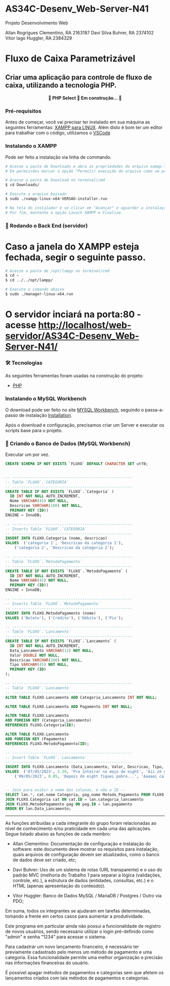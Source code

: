 # AS34C-Desenv_Web-Server-N41
Projeto Desenvolvimento Web

Allan Rogrigues Clementino,	RA 2163187
Davi Silva Buhrer,			RA 2374102
Vitor Iago Huggler,			RA 2384329

# Fluxo de Caixa Parametrizável

## Criar uma aplicação para controle de fluxo de caixa, utilizando a tecnologia PHP.

<h4 align="center"> 
	🚧  PHP Select 🚀 Em construção...  🚧
</h4>

### Pré-requisitos

Antes de começar, você vai precisar ter instalado em sua máquina as seguintes ferramentas:
[XAMPP para LINUX](https://www.apachefriends.org/pt_br/download_success.html).
Além disto é bom ter um editor para trabalhar com o código, utilizamos o [VSCode](https://code.visualstudio.com/)

### Instalando o XAMPP

Pode ser feito a instalação via linha de commando.

```bash
# Acesse a pasta de Downloads e abra as propriedades do arquivo xampp-linux-VERSAO-installer.
# Em permissões marcar a opção "Permitir execução do arquivo como um programa"

# Acesse a pasta de Download no terminal/cmd
$ cd Downloads/

# Execute o arquivo baixado
$ sudo ./xampp-linux-x64-VERSAO-installer.run

# Na tela do instalador é só clicar em "Avançar" e aguardar a instalação.
# Por fim, mantenha a opção Launch XAMPP e Finalize.
```

### 🎲 Rodando o Back End (servidor)

# Caso a janela do XAMPP esteja fechada, segir o seguinte passo.

```bash
# Acesse a pasta de /opt/lampp no terminal/cmd
$ cd ~
$ cd ../../opt/lampp/

# Execute o comando abaixo
$ sudo ./manager-linux-x64.run
```

# O servidor inciará na porta:80 - acesse <http://localhost/web-servidor/AS34C-Desenv_Web-Server-N41/>

### 🛠 Tecnologias

As seguintes ferramentas foram usadas na construção do projeto:

- [PHP](https://www.php.net/)

### Instalando o MySQL Workbench

O download pode ser feito no site [MYSQL Workbench](https://dev.mysql.com/downloads/workbench/), seguindo o passa-a-passo de instalação [Installation](https://dev.mysql.com/doc/workbench/en/wb-requirements.html).

Após o download e configuração, precisamos criar um Server e executar os scripts base para o projeto.

### 🎲 Criando o Banco de Dados (MySQL Workbench)

Executar um por vez.

```SQL
CREATE SCHEMA IF NOT EXISTS `FLUXO` DEFAULT CHARACTER SET utf8;


-- -----------------------------------------------------
-- Table `FLUXO`.`CATEGORIA`
-- -----------------------------------------------------
CREATE TABLE IF NOT EXISTS `FLUXO`.`Categoria` (
  ID INT NOT NULL AUTO_INCREMENT,
  Nome VARCHAR(45) NOT NULL,
  Descricao VARCHAR(100) NOT NULL,
  PRIMARY KEY (ID))
ENGINE = InnoDB;

-- -----------------------------------------------------
-- Inserts Table `FLUXO`.`CATEGORIA`
-- -----------------------------------------------------
INSERT INTO FLUXO.Categoria (nome, descricao)
VALUES  ('categoria 1', 'Descricao da categoria 1'),
	('categoria 2', 'Descricao da categoria 2');

-- -----------------------------------------------------
-- Table `FLUXO`.`MetodoPagamento`
-- -----------------------------------------------------
CREATE TABLE IF NOT EXISTS `FLUXO`.`MetodoPagamento` (
  ID INT NOT NULL AUTO_INCREMENT,
  Nome VARCHAR(45) NOT NULL,
  PRIMARY KEY (ID))
ENGINE = InnoDB;

-- -----------------------------------------------------
-- Inserts Table `FLUXO`.`MetodoPagamento`
-- -----------------------------------------------------
INSERT INTO FLUXO.MetodoPagamento (nome)
VALUES ('Boleto'), ('Crédito'), ('Débito'),	('Pix');

-- -----------------------------------------------------
-- Table `FLUXO`.`Lancamento`
-- -----------------------------------------------------
CREATE TABLE IF NOT EXISTS `FLUXO`.`Lancamento` (
  ID INT NOT NULL AUTO_INCREMENT,
  Data_Lancamento VARCHAR(12) NOT NULL,
  Valor DOUBLE NOT NULL,
  Descricao VARCHAR(100) NOT NULL,
  Tipo VARCHAR(45) NOT NULL,
  PRIMARY KEY (ID)
);

-- -----------------------------------------------------
-- Table `FLUXO`.`Lancamento`
-- -----------------------------------------------------
ALTER TABLE FLUXO.Lancamento ADD Categoria_Lancamento INT NOT NULL;

ALTER TABLE FLUXO.Lancamento ADD Pagamento INT NOT NULL;

ALTER TABLE FLUXO.Lancamento 
ADD FOREIGN KEY (Categoria_Lancamento) 
REFERENCES FLUXO.Categoria(ID);

ALTER TABLE FLUXO.Lancamento 
ADD FOREIGN KEY (Pagamento) 
REFERENCES FLUXO.MetodoPagamento(ID);

-- -----------------------------------------------------
-- Insert Table `FLUXO`.`Lancamento`
-- -----------------------------------------------------
INSERT INTO FLUXO.Lancamento (Data_Lancamento, Valor, Descricao, Tipo, Categoria_Lancamento, Pagamento)
VALUES	('07/05/2023', 2.39, 'Pra inteirar no maço de eight', 'Aii zé da mangaaa', 2, 1),
	('09/05/2023', 0.05, 'Depois do eight fiquei pobre...', 'Aaaaai calica', 1, 1);


-- Join para exibir o nome das colunas, e não o ID --
SELECT lan.*, cat.nome Categoria, pag.nome Metodo_Pagamento FROM FLUXO.Lancamento lan
JOIN FLUXO.Categoria cat ON cat.ID = lan.categoria_lancamento
JOIN FLUXO.MetodoPagamento pag ON pag.ID = lan.pagamento 
ORDER BY lan.Data_Lancamento;

```

----------------------------------------------------------------------------------------------------------

As funções atribuidas a cada integrante do grupo foram relacionadas ao nível de conhecimento e/ou praticidade em cada uma das aplicações. Segue listado abaixo as funções de cada membro:

- Allan Clementino: Documentação de configuração e instalação do software: este documento deve mostrar os requisitos para instalação, quais arquivos de configuração devem ser atualizados, como o banco de dados deve ser criado, etc;

- Davi Buhrer: Uso de um sistema de rotas (URL transparente) e o uso do padrão MVC (melhoria do Trabalho 1 para separar a lógica (validações, controle, etc.), a estrutura de dados (entidades, consultas, etc.) e o HTML (apenas apresentação do conteúdo)). 

- Vitor Huggler: Banco de Dados MySQL / MariaDB / Postgres / Outro via PDO;

Em suma, todos os integrantes se ajudaram em tarefas determinadas, tomando a frente em certos casos para aumentar a produtividade.

Este programa em particular ainda não possui a funcionalidade de registro de novos usuários, sendo necessário utilizar o login pré-definido como "admin" e senha "1234" para acessar o sistema.

Para cadastrar um novo lançamento financeiro, é necessário ter previamente cadastrado pelo menos um método de pagamento e uma categoria. Essa funcionalidade permite uma melhor organização e precisão nas informações financeiras do usuário.

É possível apagar métodos de pagamentos e categorias sem que afetem os lançamentos criados com tais métodos de pagamentos e categorias.